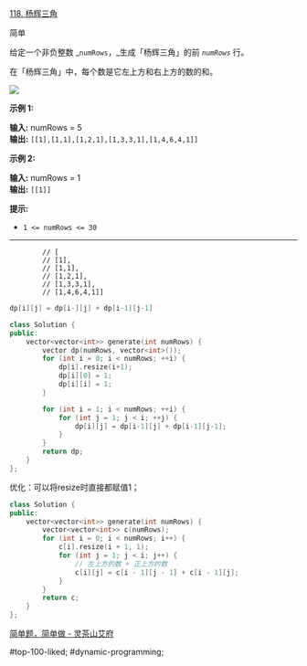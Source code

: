 [118. 杨辉三角](https://leetcode.cn/problems/pascals-triangle/)

简单

给定一个非负整数 _`numRows`，_生成「杨辉三角」的前 _`numRows`_ 行。

在「杨辉三角」中，每个数是它左上方和右上方的数的和。

![](https://pic.leetcode-cn.com/1626927345-DZmfxB-PascalTriangleAnimated2.gif)

**示例 1:**

**输入:** numRows = 5  
**输出:** `[[1],[1,1],[1,2,1],[1,3,3,1],[1,4,6,4,1]]`

**示例 2:**

**输入:** numRows = 1  
**输出:** `[[1]]`

**提示:**

- `1 <= numRows <= 30`
---- ----
```
        // [
        // [1],
        // [1,1],
        // [1,2,1],
        // [1,3,3,1],
        // [1,4,6,4,1]]
```

```cpp
dp[i][j] = dp[i-][j] + dp[i-1][j-1]
```

```cpp
class Solution {
public:
    vector<vector<int>> generate(int numRows) {
        vector dp(numRows, vector<int>());
        for (int i = 0; i < numRows; ++i) {
            dp[i].resize(i+1);
            dp[i][0] = 1;
            dp[i][i] = 1;
        }

        for (int i = 1; i < numRows; ++i) {
            for (int j = 1; j < i; ++j) {
                dp[i][j] = dp[i-1][j] + dp[i-1][j-1];
            }
        }
        return dp;
    }
};
```
优化：可以将resize时直接都赋值1；
```cpp
class Solution {
public:
    vector<vector<int>> generate(int numRows) {
        vector<vector<int>> c(numRows);
        for (int i = 0; i < numRows; i++) {
            c[i].resize(i + 1, 1);
            for (int j = 1; j < i; j++) {
                // 左上方的数 + 正上方的数
                c[i][j] = c[i - 1][j - 1] + c[i - 1][j];
            }
        }
        return c;
    }
};

```
[简单题，简单做 - 灵茶山艾府](https://leetcode.cn/problems/pascals-triangle/solutions/2784222/jian-dan-ti-jian-dan-zuo-pythonjavaccgoj-z596/)

#top-100-liked; #dynamic-programming;  